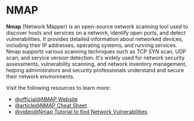 # NMAP

**Nmap** (Network Mapper) is an open-source network scanning tool used to discover hosts and services on a network, identify open ports, and detect vulnerabilities. It provides detailed information about networked devices, including their IP addresses, operating systems, and running services. Nmap supports various scanning techniques such as TCP SYN scan, UDP scan, and service version detection. It's widely used for network security assessments, vulnerability scanning, and network inventory management, helping administrators and security professionals understand and secure their network environments.

Visit the following resources to learn more:

- [@official@NMAP Website](https://nmap.org/)
- [@article@NMAP Cheat Sheet](https://www.tutorialspoint.com/nmap-cheat-sheet)
- [@video@Nmap Tutorial to find Network Vulnerabilities](https://www.youtube.com/watch?v=4t4kBkMsDbQ)